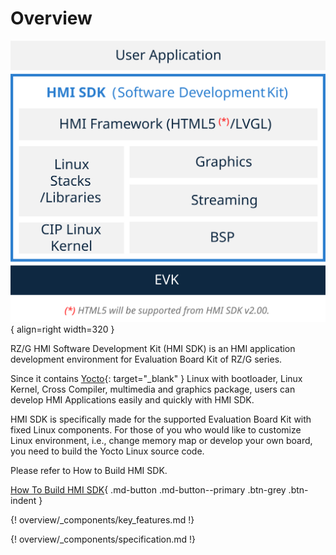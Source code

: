 # Overview

![](images/hmi-sdk.svg){ align=right width=320 }

RZ/G HMI Software Development Kit (HMI SDK) is an HMI application development
environment for Evaluation Board Kit of RZ/G series.

Since it contains [Yocto](https://www.yoctoproject.org/){: target="_blank" } Linux with bootloader,
Linux Kernel, Cross Compiler, multimedia and graphics package, users can
develop HMI Applications easily and quickly with HMI SDK.

HMI SDK is specifically made for the supported Evaluation Board Kit with fixed
Linux components. For those of you who would like to customize Linux
environment, i.e., change memory map or develop your own board, you need to
build the Yocto Linux source code.

Please refer to How to Build HMI SDK.

[How To Build HMI SDK](../how_to_build_hmi_sdk/index.md){ .md-button .md-button--primary .btn-grey .btn-indent }

{! overview/_components/key_features.md !}

{! overview/_components/specification.md !}
